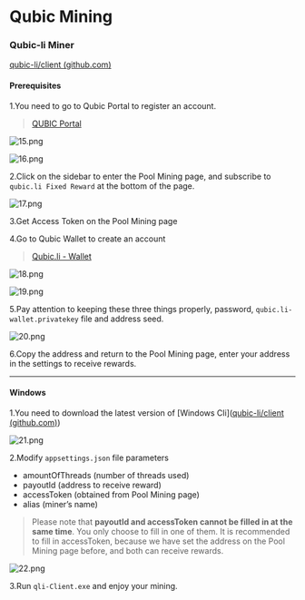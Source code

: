 # Qubic Mining

### Qubic-li Miner

[qubic-li/client (github.com)](https://github.com/qubic-li/client)

#### Prerequisites

1.You need to go to Qubic Portal to register an account.

> [QUBIC Portal](https://app.qubic.li/sign-up)



![15.png](https://github.com/XARKUR/Qubic-Node/blob/main/img/15.png?raw=true)

![16.png](https://github.com/XARKUR/Qubic-Node/blob/main/img/16.png?raw=true)

2.Click on the sidebar to enter the Pool Mining page, and subscribe to `qubic.li Fixed Reward` at the bottom of the page.



![17.png](https://github.com/XARKUR/Qubic-Node/blob/main/img/17.png?raw=true)

3.Get Access Token on the Pool Mining page



4.Go to Qubic Wallet to create an account

> [Qubic.li - Wallet](https://wallet.qubic.li/)



![18.png](https://github.com/XARKUR/Qubic-Node/blob/main/img/18.png?raw=true)

![19.png](https://github.com/XARKUR/Qubic-Node/blob/main/img/19.png?raw=true)

5.Pay attention to keeping these three things properly, password, `qubic.li-wallet.privatekey` file and address seed.



![20.png](https://github.com/XARKUR/Qubic-Node/blob/main/img/20.png?raw=true)

6.Copy the address and return to the Pool Mining page, enter your address in the settings to receive rewards.

***

#### Windows

1.You need to download the latest version of [Windows Cli]([qubic-li/client (github.com)](https://github.com/qubic-li/client#download))



![21.png](https://github.com/XARKUR/Qubic-Node/blob/main/img/21.png?raw=true)

2.Modify `appsettings.json` file parameters

- amountOfThreads (number of threads used)
- payoutId (address to receive reward)
- accessToken (obtained from Pool Mining page)
- alias (miner’s name)

> Please note that **payoutId and accessToken cannot be filled in at the same time**. You only choose to fill in one of them. It is recommended to fill in accessToken, because we have set the address on the Pool Mining page before, and both can receive rewards.



![22.png](https://github.com/XARKUR/Qubic-Node/blob/main/img/22.png?raw=true)

3.Run `qli-Client.exe` and enjoy your mining.

